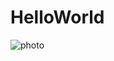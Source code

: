 # HelloWorld
![photo](https://github.com/Timejzk/HelloWorld/blob/master/photo/27WWDRE8%5BF%25UAB(%7D6PLC%5BUV.png))
